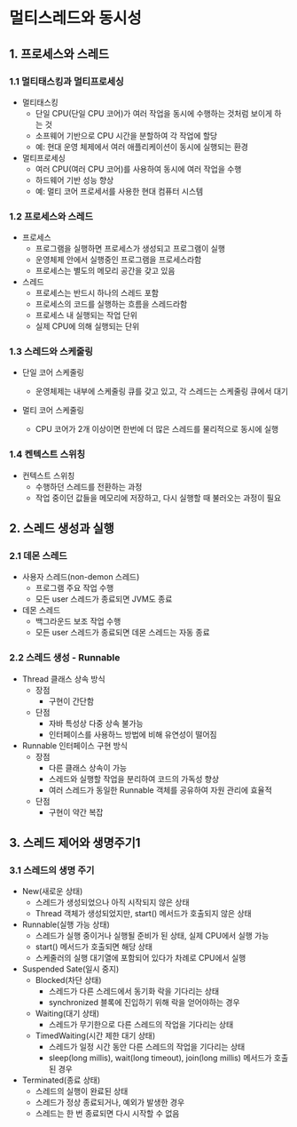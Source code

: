 # 멀티스레드와 동시성

## 1. 프로세스와 스레드

### 1.1 멀티태스킹과 멀티프로세싱

- 멀티태스킹
    - 단일 CPU(단일 CPU 코어)가 여러 작업을 동시에 수행하는 것처럼 보이게 하는 것
    - 소프웨어 기반으로 CPU 시간을 분할하여 각 작업에 할당
    - 예: 현대 운영 체제에서 여러 애플리케이션이 동시에 실행되는 환경
- 멀티프로세싱
    - 여러 CPU(여러 CPU 코어)를 사용하여 동시에 여러 작업을 수행
    - 하드웨어 기반 성능 향상
    - 예: 멀티 코어 프로세서를 사용한 현대 컴퓨터 시스템

### 1.2 프로세스와 스레드

- 프로세스
    - 프로그램을 실행하면 프로세스가 생성되고 프로그램이 실행
    - 운영체제 안에서 실행중인 프로그램을 프로세스라함
    - 프로세스는 별도의 메모리 공간을 갖고 있음
- 스레드
    - 프로세스는 반드시 하나의 스레드 포함
    - 프로세스의 코드를 실행하는 흐름을 스레드라함
    - 프로세스 내 실행되는 작업 단위
    - 실제 CPU에 의해 실행되는 단위

### 1.3 스레드와 스케줄링

- 단일 코어 스케줄링
    - 운영체제는 내부에 스케줄링 큐를 갖고 있고, 각 스레드는 스케줄링 큐에서 대기

- 멀티 코어 스케줄링
    - CPU 코어가 2개 이상이면 한번에 더 많은 스레드를 물리적으로 동시에 실행

### 1.4 켄텍스트 스위칭

- 컨텍스트 스위칭
    - 수행하던 스레드를 전환하는 과정
    - 작업 중이던 값들을 메모리에 저장하고, 다시 실행할 때 불러오는 과정이 필요

## 2. 스레드 생성과 실행

### 2.1 데몬 스레드

- 사용자 스레드(non-demon 스레드)
    - 프로그램 주요 작업 수행
    - 모든 user 스레드가 종료되면 JVM도 종료
- 데몬 스레드
    - 백그라운드 보조 작업 수행
    - 모든 user 스레드가 종료되면 데몬 스레드는 자동 종료

### 2.2 스레드 생성 - Runnable

- Thread 클래스 상속 방식
    - 장점
        - 구현이 간단함
    - 단점
        - 자바 특성상 다중 상속 불가능
        - 인터페이스를 사용하느 방법에 비해 유연성이 떨어짐
- Runnable 인터페이스 구현 방식
    - 장점
        - 다른 클래스 상속이 가능
        - 스레드와 실행할 작업을 분리하여 코드의 가독성 향상
        - 여러 스레드가 동일한 Runnable 객체를 공유하여 자원 관리에 효율적
    - 단점
        - 구현이 약간 복잡

## 3. 스레드 제어와 생명주기1

### 3.1 스레드의 생명 주기

- New(새로운 상태)
    - 스레드가 생성되었으나 아직 시작되지 않은 상태
    - Thread 객체가 생성되었지만, start() 메서드가 호출되지 않은 상태
- Runnable(실행 가능 상태)
    - 스레드가 실행 중이거나 실행될 준비가 된 상태, 실제 CPU에서 실행 가능
    - start() 메서드가 호출되면 해당 상태
    - 스케줄러의 실행 대기열에 포함되어 있다가 차례로 CPU에서 실행
- Suspended Sate(일시 중지)
    - Blocked(차단 상태)
        - 스레드가 다른 스레드에서 동기화 락을 기다리는 상태
        - synchronized 블록에 진입하기 위해 락을 얻어야하는 경우
    - Waiting(대기 상태)
        - 스레드가 무기한으로 다른 스레드의 작업을 기다리는 상태
    - TimedWaiting(시간 제한 대기 상태)
        - 스레드가 일정 시간 동안 다른 스레드의 작업을 기다리는 상태
        - sleep(long millis), wait(long timeout), join(long millis) 메서드가 호출된 경우
- Terminated(종료 상태)
    - 스레드의 실행이 완료된 상태
    - 스레드가 정상 종료되거나, 예외가 발생한 경우
    - 스레드는 한 번 종료되면 다시 시작할 수 없음 
